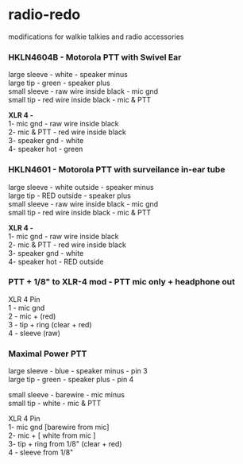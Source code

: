 # radio-redo
modifications for walkie talkies and radio accessories 


### HKLN4604B  - Motorola PTT with Swivel Ear

large sleeve - white  - speaker minus  
large tip - green  - speaker plus  
small sleeve - raw wire inside black  - mic gnd   
small tip - red wire inside black - mic & PTT  



__XLR 4 -__  
1-  mic gnd - raw wire inside black  
2-  mic & PTT - red wire inside black  
3-  speaker gnd - white  
4- speaker hot - green  



### HKLN4601 - Motorola PTT with surveilance in-ear tube

large sleeve - white outside - speaker minus  
large tip - RED outside - speaker plus  
small sleeve - raw wire inside black  - mic gnd   
small tip - red wire inside black - mic & PTT  

__XLR 4 -__  
1-  mic gnd - raw wire inside black  
2-  mic & PTT - red wire inside black  
3-  speaker gnd - white  
4- speaker hot - RED outside 



### PTT + 1/8" to XLR-4 mod -  PTT mic only + headphone out

XLR 4 Pin  
1 - mic gnd  
2 - mic + (red)  
3 -  tip + ring (clear + red)  
4 -  sleeve (raw)  

### Maximal Power PTT 
large sleeve - blue - speaker minus - pin 3  
large tip - green - speaker plus - pin 4  

small sleeve - barewire - mic minus  
small tip - white - mic & PTT

XLR 4 Pin  
1- mic gnd [barewire from mic]  
2- mic + [  white from mic ]  
3- tip + ring from 1/8" (clear + red)  
4 - sleeve from 1/8"
